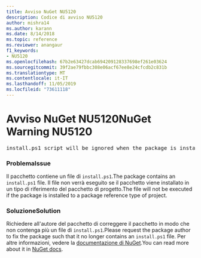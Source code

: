```yaml
---
title: Avviso NuGet NU5120
description: Codice di avviso NU5120
author: mishra14
ms.author: karann
ms.date: 8/14/2018
ms.topic: reference
ms.reviewer: anangaur
f1_keywords:
- NU5120
ms.openlocfilehash: 67b2e63427dcab694209128337698ef261e03624
ms.sourcegitcommit: 39f2ae79fbbc308e06acf67ee8e24cfcdb2c831b
ms.translationtype: MT
ms.contentlocale: it-IT
ms.lasthandoff: 11/05/2019
ms.locfileid: "73611118"
---
```

# <a name="nuget-warning-nu5120"></a><span data-ttu-id="09013-103">Avviso NuGet NU5120</span><span class="sxs-lookup"><span data-stu-id="09013-103">NuGet Warning NU5120</span></span>
<pre>install.ps1 script will be ignored when the package is installed after the migration.</pre>

### <a name="issue"></a><span data-ttu-id="09013-104">Problema</span><span class="sxs-lookup"><span data-stu-id="09013-104">Issue</span></span>

<span data-ttu-id="09013-105">Il pacchetto contiene un file di `install.ps1`.</span><span class="sxs-lookup"><span data-stu-id="09013-105">The package contains an `install.ps1` file.</span></span> <span data-ttu-id="09013-106">Il file non verrà eseguito se il pacchetto viene installato in un tipo di riferimento del pacchetto di progetto.</span><span class="sxs-lookup"><span data-stu-id="09013-106">The file will not be executed if the package is installed to a package reference type of project.</span></span>


### <a name="solution"></a><span data-ttu-id="09013-107">Soluzione</span><span class="sxs-lookup"><span data-stu-id="09013-107">Solution</span></span>

<span data-ttu-id="09013-108">Richiedere all'autore del pacchetto di correggere il pacchetto in modo che non contenga più un file di `install.ps1`.</span><span class="sxs-lookup"><span data-stu-id="09013-108">Please request the package author to fix the package such that it no longer contains an `install.ps1` file.</span></span> <span data-ttu-id="09013-109">Per altre informazioni, vedere la [documentazione di NuGet](https://docs.microsoft.com/nuget/consume-packages/migrate-packages-config-to-package-reference).</span><span class="sxs-lookup"><span data-stu-id="09013-109">You can read more about it in [NuGet docs](https://docs.microsoft.com/nuget/consume-packages/migrate-packages-config-to-package-reference).</span></span>

